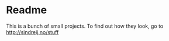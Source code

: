 Readme
=====
This is a bunch of small projects. To find out how they look, go to http://sindreij.no/stuff
